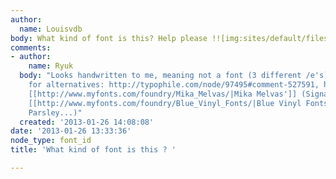 ```yaml
---
author:
  name: Louisvdb
body: What kind of font is this? Help please !![img:sites/default/files/old-images/troy-lee-logo_5877.jpg]
comments:
- author:
    name: Ryuk
  body: "Looks handwritten to me, meaning not a font (3 different /e's).\r\nSuggestions
    for alternatives: http://typophile.com/node/97495#comment-527591, http://typophile.com/node/98661#comment-532986,
    [[http://www.myfonts.com/foundry/Mika_Melvas/|Mika Melvas']] (Signalist for instance),
    [[http://www.myfonts.com/foundry/Blue_Vinyl_Fonts/|Blue Vinyl Fonts]] (Fancier,
    Parsley...)"
  created: '2013-01-26 14:08:08'
date: '2013-01-26 13:33:36'
node_type: font_id
title: 'What kind of font is this ? '

---
```

